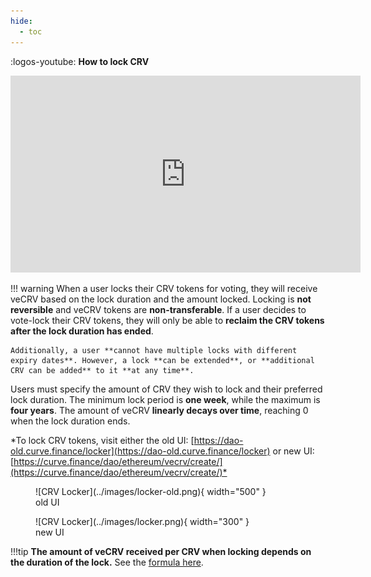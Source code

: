 ```yaml
---
hide:
  - toc
---
```



:logos-youtube: **How to lock CRV**

<div style="display: block; margin-left: auto; margin-right: auto; width: 560px;">
  <iframe width="560" height="315" src="https://www.youtube.com/embed/8GAI1lopEdU" frameborder="0" allow="accelerometer; autoplay; clipboard-write; encrypted-media; gyroscope; picture-in-picture" allowfullscreen></iframe>
</div>


!!! warning
    When a user locks their CRV tokens for voting, they will receive veCRV based on the lock duration and the amount locked. Locking is **not reversible** and veCRV tokens are **non-transferable**. If a user decides to vote-lock their CRV tokens, they will only be able to **reclaim the CRV tokens after the lock duration has ended**.

    Additionally, a user **cannot have multiple locks with different expiry dates**. However, a lock **can be extended**, or **additional CRV can be added** to it **at any time**.


Users must specify the amount of CRV they wish to lock and their preferred lock duration. The minimum lock period is **one week**, while the maximum is **four years**. The amount of veCRV **linearly decays over time**, reaching 0 when the lock duration ends.


*To lock CRV tokens, visit either the old UI: [https://dao-old.curve.finance/locker](https://dao-old.curve.finance/locker) or new UI: [https://curve.finance/dao/ethereum/vecrv/create/](https://curve.finance/dao/ethereum/vecrv/create/)*​

<figure markdown>
  ![CRV Locker](../images/locker-old.png){ width="500" }
  <figcaption>old UI</figcaption>
</figure>

<figure markdown>
  ![CRV Locker](../images/locker.png){ width="300" }
  <figcaption>new UI</figcaption>
</figure>


!!!tip
    **The amount of veCRV received per CRV when locking depends on the duration of the lock.** See the [formula here](./overview.md#crv-to-vecrv-formula).
